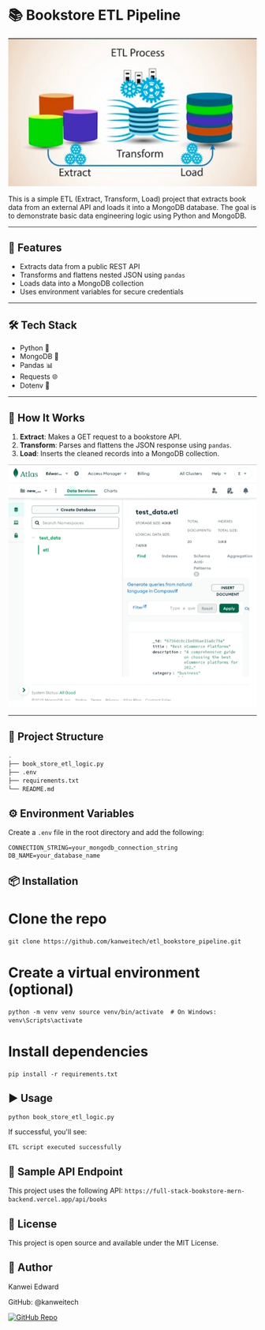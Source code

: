 # 📚 Bookstore ETL Pipeline

![header](https://github.com/kanweitech/etl_bookstore_pipeline/blob/main/static/1753757002567.jpg)

This is a simple ETL (Extract, Transform, Load) project that extracts book data from an external API and loads it into a MongoDB database. The goal is to demonstrate basic data engineering logic using Python and MongoDB.

---

## 📌 Features

- Extracts data from a public REST API
- Transforms and flattens nested JSON using `pandas`
- Loads data into a MongoDB collection
- Uses environment variables for secure credentials

---

## 🛠️ Tech Stack

- Python 🐍  
- MongoDB 🍃  
- Pandas 📊  
- Requests 🌐  
- Dotenv 🔐  

---

## 🚀 How It Works

1. **Extract**: Makes a GET request to a bookstore API.
2. **Transform**: Parses and flattens the JSON response using `pandas`.
3. **Load**: Inserts the cleaned records into a MongoDB collection.

![loading_image](https://github.com/kanweitech/etl_bookstore_pipeline/blob/main/static/1753757242939.jpg)

---

## 📂 Project Structure

```bash
.
├── book_store_etl_logic.py
├── .env
├── requirements.txt
└── README.md
```
## ⚙️ Environment Variables
Create a `.env` file in the root directory and add the following:

```
CONNECTION_STRING=your_mongodb_connection_string
DB_NAME=your_database_name
```

## 📦 Installation
# Clone the repo
`git clone https://github.com/kanweitech/etl_bookstore_pipeline.git`

# Create a virtual environment (optional)
`python -m venv venv
source venv/bin/activate  # On Windows: venv\Scripts\activate`

# Install dependencies
`pip install -r requirements.txt`
## ▶️ Usage
```
python book_store_etl_logic.py
```
If successful, you'll see:
```
ETL script executed successfully
```
## 🧪 Sample API Endpoint
This project uses the following API:
`https://full-stack-bookstore-mern-backend.vercel.app/api/books`

## 📄 License
This project is open source and available under the MIT License.

## 👤 Author
Kanwei Edward

GitHub: @kanweitech

[![GitHub Repo](https://img.shields.io/badge/Repo-kanweitech/bookstore--etl--pipeline-blue?logo=github)](https://github.com/kanweitech/etl_bookstore_pipeline)


